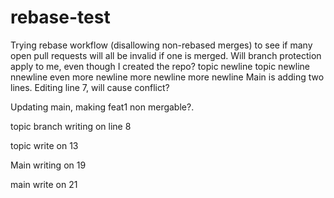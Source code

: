 # rebase-test

Trying rebase workflow (disallowing non-rebased merges) to see if many open pull requests will all be invalid if one is merged.
Will branch protection apply to me, even though I created the repo?
topic newline
topic newline
nnewline
even
more newline
more newline
more newline
Main is adding two lines. Editing line 7, will cause conflict?

Updating main, making feat1 non mergable?.

topic branch writing on line 8

topic write on 13

Main writing on 19

main write on 21
